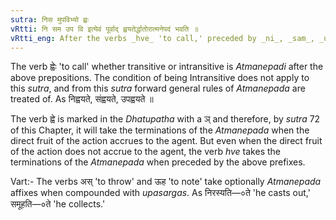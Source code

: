 ```yaml
---
sutra: निस मुपविभ्यो ह्वः
vRtti: नि सम उप वि इत्येवं पूर्वाद् ह्वयतेर्द्धातोरात्मनेपदं भवति ॥
vRtti_eng: After the verbs _hve_ 'to call,' preceded by _ni_, _sam_, _upa_, and _vi_, the _Atmanepada_ is used, even, when the fruit of the action does not accrue to the agent.
---
```

The verb ह्वेः 'to call' whether transitive or intransitive is _Atmanepadi_ after the above prepositions. The condition of being Intransitive does not apply to this _sutra_, and from this _sutra_ forward general rules of _Atmanepada_ are treated of. As निह्वयते, संह्वयते, उपह्वयते ॥

The verb ह्वे is marked in the _Dhatupatha_ with a ञ् and therefore, by _sutra_ 72 of this Chapter, it will take the terminations of the _Atmanepada_ when the direct fruit of the action accrues to the agent. But even when the direct fruit of the action does not accrue to the agent, the verb _hve_ takes the terminations of the _Atmanepada_ when preceded by the above prefixes.

Vart:- The verbs अस् 'to throw' and ऊह 'to note' take optionally _Atmanepada_ affixes when compounded with _upasargas_. As निरस्यति—०ते 'he casts out,' समूहति—०ते 'he collects.'

